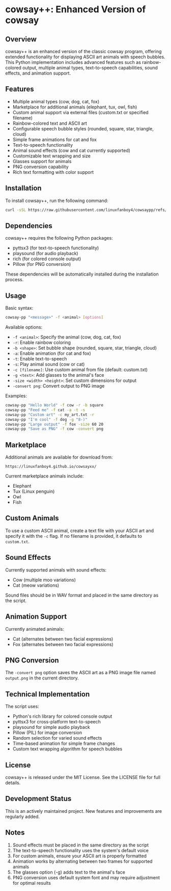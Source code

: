 # cowsay++: Enhanced Version of cowsay

## Overview

cowsay++ is an enhanced version of the classic cowsay program, offering extended functionality for displaying ASCII art animals with speech bubbles. This Python implementation includes advanced features such as rainbow-colored output, multiple animal types, text-to-speech capabilities, sound effects, and animation support.

## Features

- Multiple animal types (cow, dog, cat, fox)
- Marketplace for additional animals (elephant, tux, owl, fish)
- Custom animal support via external files (custom.txt or specified filename)
- Rainbow-colored text and ASCII art
- Configurable speech bubble styles (rounded, square, star, triangle, cloud)
- Simple frame animations for cat and fox
- Text-to-speech functionality
- Animal sound effects (cow and cat currently supported)
- Customizable text wrapping and size
- Glasses support for animals
- PNG conversion capability
- Rich text formatting with color support

## Installation

To install cowsay++, run the following command:

```bash
curl -sSL https://raw.githubusercontent.com/linuxfanboy4/cowsaypp/refs/heads/main/install.sh | bash
```

## Dependencies

cowsay++ requires the following Python packages:
- pyttsx3 (for text-to-speech functionality)
- playsound (for audio playback)
- rich (for colored console output)
- Pillow (for PNG conversion)

These dependencies will be automatically installed during the installation process.

## Usage

Basic syntax:
```bash
cowsay-pp "<message>" -f <animal> [options]
```

Available options:
- `-f <animal>`: Specify the animal (cow, dog, cat, fox)
- `-r`: Enable rainbow coloring
- `-b <shape>`: Set bubble shape (rounded, square, star, triangle, cloud)
- `-a`: Enable animation (for cat and fox)
- `-t`: Enable text-to-speech
- `-s`: Play animal sound (cow or cat)
- `-c [filename]`: Use custom animal from file (default: custom.txt)
- `-g <text>`: Add glasses to the animal's face
- `-size <width> <height>`: Set custom dimensions for output
- `-convert png`: Convert output to PNG image

Examples:
```bash
cowsay-pp "Hello World" -f cow -r -b square
cowsay-pp "Feed me" -f cat -a -t -s
cowsay-pp "Custom art" -c my_art.txt -r
cowsay-pp "I'm cool" -f dog -g "8-)"
cowsay-pp "Large output" -f fox -size 60 20
cowsay-pp "Save as PNG" -f cow -convert png
```

## Marketplace

Additional animals are available for download from:
```
https://linuxfanboy4.github.io/cowsayxx/
```

Current marketplace animals include:
- Elephant
- Tux (Linux penguin)
- Owl
- Fish

## Custom Animals

To use a custom ASCII animal, create a text file with your ASCII art and specify it with the `-c` flag. If no filename is provided, it defaults to `custom.txt`.

## Sound Effects

Currently supported animals with sound effects:
- Cow (multiple moo variations)
- Cat (meow variations)

Sound files should be in WAV format and placed in the same directory as the script.

## Animation Support

Currently animated animals:
- Cat (alternates between two facial expressions)
- Fox (alternates between two facial expressions)

## PNG Conversion

The `-convert png` option saves the ASCII art as a PNG image file named `output.png` in the current directory.

## Technical Implementation

The script uses:
- Python's rich library for colored console output
- pyttsx3 for cross-platform text-to-speech
- playsound for simple audio playback
- Pillow (PIL) for image conversion
- Random selection for varied sound effects
- Time-based animation for simple frame changes
- Custom text wrapping algorithm for speech bubbles

## License

cowsay++ is released under the MIT License. See the LICENSE file for full details.

## Development Status

This is an actively maintained project. New features and improvements are regularly added.

## Notes

1. Sound effects must be placed in the same directory as the script
2. The text-to-speech functionality uses the system's default voice
3. For custom animals, ensure your ASCII art is properly formatted
4. Animation works by alternating between two frames for supported animals
5. The glasses option (-g) adds text to the animal's face
6. PNG conversion uses default system font and may require adjustment for optimal results
